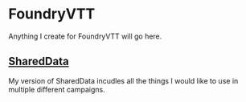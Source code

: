 # FoundryVTT

Anything I create for FoundryVTT will go here.

## [SharedData](https://github.com/CuratorViper/FoundryVTT/tree/main/SharedData)

My version of SharedData incudles all the things I would like to use in multiple different campaigns.
